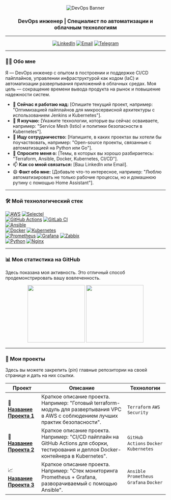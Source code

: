 <p align="center">
  <img src="https://i.imgur.com/t4tBw29.png" alt="DevOps Banner"/>
</p>

<h3 align="center">DevOps инженер | Специалист по автоматизации и облачным технологиям</h3>

---

<p align="center">
  <a href="https://www.linkedin.com/in/[ВАШ-ПРОФИЛЬ-LINKEDIN]" target="_blank"><img src="https://img.shields.io/badge/LinkedIn-0077B5?style=for-the-badge&logo=linkedin&logoColor=white" alt="LinkedIn"/></a>
  <a href="mailto:[ВАШ-EMAIL]"><img src="https://img.shields.io/badge/Email-D14836?style=for-the-badge&logo=gmail&logoColor=white" alt="Email"/></a>
  <a href="https://t.me/[ВАШ-ТЕЛЕГРАМ]"><img src="https://img.shields.io/badge/Telegram-2CA5E0?style=for-the-badge&logo=telegram&logoColor=white" alt="Telegram"/></a>
</p>

---

### 👨‍💻 Обо мне

Я — DevOps инженер с опытом в построении и поддержке CI/CD пайплайнов, управлении инфраструктурой как кодом (IaC) и автоматизации развертывания приложений в облачных средах. Моя цель — сокращение времени вывода продукта на рынок и повышение надежности систем.

- 🔭 **Сейчас я работаю над:** [Опишите текущий проект, например: "Оптимизацией пайплайнов для микросервисной архитектуры с использованием Jenkins и Kubernetes"].
- 🌱 **Я изучаю:** [Укажите технологии, которые вы сейчас осваиваете, например: "Service Mesh (Istio) и политики безопасности в Kubernetes"].
- 👯 **Ищу сотрудничество:** [Напишите, в каких проектах вы хотели бы поучаствовать, например: "Open-source проекты, связанные с автоматизацией на Python или Go"].
- 💬 **Спросите меня о:** [Темы, в которых вы хорошо разбираетесь: "Terraform, Ansible, Docker, Kubernetes, CI/CD"].
- 📫 **Как со мной связаться:** [Ваш LinkedIn или Email].
- 😄 **Факт обо мне:** [Добавьте что-то интересное, например: "Люблю автоматизировать не только рабочие процессы, но и домашнюю рутину с помощью Home Assistant"].

---

### 🛠️ Мой технологический стек

<p align="left">
  <a href="https://aws.amazon.com/" target="_blank"><img src="https://img.shields.io/badge/AWS-232F3E?style=for-the-badge&logo=amazon-aws&logoColor=white" alt="AWS"/></a>
  <a href="https://selectel.ru/" target="_blank"><img src="https://img.shields.io/badge/Selectel-22A8E3?style=for-the-badge&logo=data:image/svg+xml;base64,PHN2ZyB4bWxucz0iaHR0cDovL3d3dy53My5vcmcvMjAwMC9zdmciIHZpZXdCb3g9IjAgMCAyNCAyNCI+PHBhdGggZmlsbD0iI2ZmZiIgZD0iTTE3LjQgMTguN2wtMS44IDEuOC0xLjgtMS44LTEuOCAxLjgtMS44LTEuOC0xLjggMS44LTEuOC0xLjgtMS44IDEuOC0xLjgtMS44VjQuOWgxNC4ydjEzLjhsLTEuOC0xLjgtek0yNCA0Ljl2MTUuOGwtMy42LTMuNi0xLjggMS44LTEuOC0xLjgtMS44IDEuOC0xLjgtMS44LTEuOCAxLjgtMy42IDMuNkgwdjIzLjJoMjMuNFYwaC42eiIvPjwvc3ZnPg==" alt="Selectel"/></a>
  <br/>
  <a href="https://github.com/features/actions" target="_blank"><img src="https://img.shields.io/badge/GitHub_Actions-2088FF?style=for-the-badge&logo=github-actions&logoColor=white" alt="GitHub Actions"/></a>
  <a href="https://www.gitlab.com/" target="_blank"><img src="https://img.shields.io/badge/GitLab_CI-FC6D26?style=for-the-badge&logo=gitlab&logoColor=white" alt="GitLab CI"/></a>
  <br/>
  <a href="https://www.ansible.com/" target="_blank"><img src="https://img.shields.io/badge/Ansible-EE0000?style=for-the-badge&logo=ansible&logoColor=white" alt="Ansible"/></a>
  <br/>
  <a href="https://www.docker.com/" target="_blank"><img src="https://img.shields.io/badge/Docker-2496ED?style=for-the-badge&logo=docker&logoColor=white" alt="Docker"/></a>
  <a href="https://kubernetes.io/" target="_blank"><img src="https://img.shields.io/badge/Kubernetes-326CE5?style=for-the-badge&logo=kubernetes&logoColor=white" alt="Kubernetes"/></a>
  <br/>
  <a href="https://prometheus.io/" target="_blank"><img src="https://img.shields.io/badge/Prometheus-E6522C?style=for-the-badge&logo=prometheus&logoColor=white" alt="Prometheus"/></a>
  <a href="https://grafana.com/" target="_blank"><img src="https://img.shields.io/badge/Grafana-F46800?style=for-the-badge&logo=grafana&logoColor=white" alt="Grafana"/></a>
  <a href="https://www.zabbix.com/" target="_blank"><img src="https://img.shields.io/badge/Zabbix-D40000?style=for-the-badge&logo=zabbix&logoColor=white" alt="Zabbix"/></a>
  <br/>
  <a href="https://www.python.org/" target="_blank"><img src="https://img.shields.io/badge/Python-3776AB?style=for-the-badge&logo=python&logoColor=white" alt="Python"/></a>
  <a href="https://www.nginx.com/" target="_blank"><img src="https://img.shields.io/badge/Nginx-009639?style=for-the-badge&logo=nginx&logoColor=white" alt="Nginx"/></a>
  
</p>

---

### 📊 Моя статистика на GitHub

Здесь показана моя активность. Это отличный способ продемонстрировать вашу вовлеченность.

<p align="center">
  <img height="180em" src="https://github-readme-stats.vercel.app/api?username=Vlad3O&show_icons=true&theme=dracula&include_all_commits=true&count_private=true"/>
  <img height="180em" src="https://github-readme-stats.vercel.app/api/top-langs/?username=Vlad3O&layout=compact&langs_count=8&theme=dracula"/>
</p>

---

### 🚀 Мои проекты

Здесь вы можете закрепить (pin) главные репозитории на своей странице и дать на них ссылки.

| Проект                                    | Описание                                                                                             | Технологии                                     |
| ----------------------------------------- | ---------------------------------------------------------------------------------------------------- | ---------------------------------------------- |
| 🚀 [**Название Проекта 1**][ссылка-проект-1] | Краткое описание проекта. Например: "Готовый terraform-модуль для развертывания VPC в AWS с соблюдением лучших практик безопасности". | `Terraform` `AWS` `Security`                 |
| 🐳 [**Название Проекта 2**][ссылка-проект-2] | Краткое описание проекта. Например: "CI/CD пайплайн на GitHub Actions для сборки, тестирования и деплоя Docker-контейнера в Kubernetes". | `GitHub Actions` `Docker` `Kubernetes`      |
| 📈 [**Название Проекта 3**][ссылка-проект-3] | Краткое описание проекта. Например: "Стек мониторинга Prometheus + Grafana, разворачиваемый с помощью Ansible". | `Ansible` `Prometheus` `Grafana` `Docker`   |

[ссылка-проект-1]: https://github.com/[ВАШ-НИКНЕЙМ]/[НАЗВАНИЕ-РЕПОЗИТОРИЯ]
[ссылка-проект-2]: https://github.com/[ВАШ-НИКНЕЙМ]/[НАЗВАНИЕ-РЕПОЗИТОРИЯ]
[ссылка-проект-3]: https://github.com/[ВАШ-НИКНЕЙМ]/[НАЗВАНИЕ-РЕПОЗИТОРИЯ]
